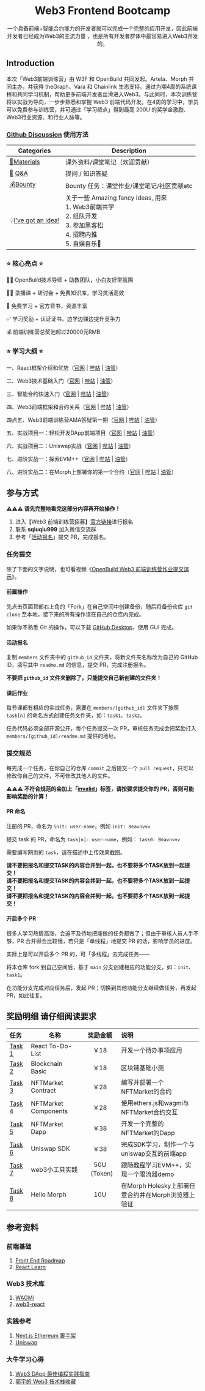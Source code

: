 <div align="center">
    <h1>Web3 Frontend Bootcamp</h1>
    <p>一个具备前端+智能合约能力的开发者就可以完成一个完整的应用开发，因此前端开发者已经成为Web3的主流力量 ，也是所有开发者群体中最容易进入Web3开发的。</p>
</div>

## Introduction

本次「Web3前端训练营」由 W3F 和 OpenBuild 共同发起。Artela、Morph 共同主办，并获得 theGraph、Vara 和 Chainlink 生态支持。通过为期4周的系统课程和共同学习机制，帮助更多前端开发者丝滑进入Web3。与此同时，本次训练营将以实战为导向，一步步熟悉和掌握 Web3 前端代码开发。在4周的学习中，学员可以免费参与训练营，并可通过「学习绩点」得到最高 200U 的奖学金激励、Web3行业资源、和行业人脉等。

### [Github Discussion](https://github.com/openbuildxyz/Web3-Frontend-Bootcamp/discussions) 使用方法

| Categories         | Description                                                  |
| ------------------ | ------------------------------------------------------------ |
| [🍕Materials](https://github.com/openbuildxyz/Web3-Frontend-Bootcamp/discussions/categories/materials)         | 课外资料/课堂笔记（欢迎贡献）  |
| [🙏 Q&A](https://github.com/openbuildxyz/Web3-Frontend-Bootcamp/discussions/categories/q-a)              | 提问 / 知识答疑   |
| [💰Bounty](https://github.com/openbuildxyz/Web3-Frontend-Bootcamp/discussions/categories/bounty)   | Bounty 任务：课堂作业/课堂笔记/社区贡献etc|
| 💡[I've got an idea!](https://github.com/openbuildxyz/Web3-Frontend-Bootcamp/discussions/categories/i-ve-got-an-idea)   | 关于一些 Amazing fancy ideas, 用来<br />1. Web3前端共学 <br />2. 组队开发<br />3. 参加黑客松<br />4. 招聘内推<br />5. 自娱自乐🎣<br /> |

### ⭐ 核心亮点 ⭐

🧙‍♂️ OpenBuild技术导师 + 助教团队，小白友好型氛围

👩‍🏫 录播课 + 研讨会 + 免费知识库，学习灵活高效

🙌 免费学习 + 官方背书，资源丰富

✅ 学习奖励 + 认证证书，边学边赚边提升竞争力

💰 前端训练营总奖池超过20000元RMB

### ⭐ 学习大纲 ⭐

一、React框架介绍和优势（[官网](https://openbuild.xyz/learn/challenges/2036589711/1716360050) | [哔站](https://www.bilibili.com/video/BV1FfTXefEot) | [油管](https://www.youtube.com/watch?v=Ai0eTfBvEzw)）

二、Web3技术基础入门（[官网](https://openbuild.xyz/learn/challenges/2036589711/1716360063) | [哔站](https://www.bilibili.com/video/BV1ZPT9esE2c) | [油管](https://www.youtube.com/watch?v=z3s_iWIo0l0)）

三、智能合约快速入门（[官网](https://openbuild.xyz/learn/challenges/2036589711/1716360080) | [哔站](https://www.bilibili.com/video/BV1mS411P7Hm) | [油管](https://www.youtube.com/watch?v=QGwPKges43s)）

四、Web3前端框架和合约关系（[官网](https://openbuild.xyz/learn/challenges/2036589711/1716360093) | [哔站](https://www.bilibili.com/video/BV1pM4m1S74X) | [油管](https://www.youtube.com/watch?v=Qrf-J6QUVtE)）

四点五、Web3前端训练营AMA答疑第一期（[官网](https://openbuild.xyz/learn/challenges/2036589711/1718779928) | [哔站](https://www.bilibili.com/video/BV1cE421N7yM) | [油管](https://www.youtube.com/watch?v=OFkKhAedcpg)）

五、实战项目一：轻松开发DApp前端项目（[官网](https://openbuild.xyz/learn/challenges/2036589711/1716360106) | [哔站](https://www.bilibili.com/video/BV1nz421z7u2) | [油管](https://www.youtube.com/watch?v=gjerUfj_IsI)）

六、实战项目二：Uniswap实战（[官网](https://openbuild.xyz/learn/challenges/2036589711/1716360121) | [哔站](https://www.bilibili.com/video/BV1kZ421M7Ke) | [油管](https://www.youtube.com/watch?v=TmCSyB7vPtw)）

七、进阶实战一：探索EVM++（[官网](https://openbuild.xyz/learn/challenges/2036589711/1718782513) | [哔站](https://www.bilibili.com/video/BV16w4m1e7DF) | [油管](https://www.youtube.com/watch?v=KGsalPnWEU0)）

八、进阶实战二：在Morph上部署你的第一个合约（[官网](https://openbuild.xyz/learn/challenges/2036589711/1719368568) | [哔站](https://www.bilibili.com/video/BV1vi421e7T5) | [油管](https://www.youtube.com/watch?v=HBD2EgKD0Zg)）

## 参与方式

**⚠️⚠️⚠️ 请先完整地看完这部分内容再开始操作！**

1. 进入【Web3 前端训练营招募】[官方链接](https://openbuild.xyz/learn/challenges/2036589711)进行报名
2. 联系 **sqiuqiu999** 加入微信交流群
3. 参考「[活动报名](#活动报名)」提交 PR，完成报名。

### 任务提交

除了下面的文字说明，也可看视频《[OpenBuild Web3 前端训练营作业提交演示](https://www.bilibili.com/video/BV11gVxeuE7Y)》。

#### 前置操作

先点击页面顶部右上角的「Fork」在自己空间中创建备份，随后将备份仓库 `git clone` 至本地，接下来的所有操作请在自己的仓库内完成。 

如果你不熟悉 Git 的操作，可以下载 [GitHub Desktop](https://desktop.github.com/)，使用 GUI 完成。

#### 活动报名

复制 `members` 文件夹中的 `github_id` 文件夹，将新文件夹名称改为自己的 GitHub ID，填写其中 `readme.md` 的信息，提交 PR，完成注册报名。

**不要把 `github_id` 文件夹删除了，只能提交自己新创建的文件夹！**

#### 课后作业

每节课都有相应的实战任务，需要在 `members/[github_id]` 文件夹下按照 `task[n]` 的命名方式创建任务文件夹，如：`task1`、`task2`。

任务代码必须全部开源公开，每个任务提交一次 PR，审核任务完成会把奖励打入 `members/[github_id]/readme.md` 提供的地址。

### 提交规范

每完成一个任务，在你自己的仓库 `commit` 之后提交一个 `pull request`，只可以修改你自己的文件，不可修改其他人的文件。

**⚠️⚠️⚠️ 不符合规范的会加上「[invalid](https://github.com/openbuildxyz/Web3-Frontend-Bootcamp/pulls?q=is%3Aopen+is%3Apr+label%3Ainvalid)」标签，请按要求提交你的 PR，否则可能影响奖励的计算！**

#### PR 命名

注册的 PR，命名为 `init: user-name`，例如 `init: Beavnvvv`

提交 task 的 PR，命名为 `task[n]: user-name`，例如： `task0: Beavnvvv`

需要编写网页的 `task`，请在描述中上传效果截图。

**请不要把报名和提交TASK的内容合并到一起，也不要将多个TASK放到一起提交！<br>请不要把报名和提交TASK的内容合并到一起，也不要将多个TASK放到一起提交！<br>请不要把报名和提交TASK的内容合并到一起，也不要将多个TASK放到一起提交！**

#### 开启多个 PR

很多人学习热情高涨，会迫不及待地把能做的任务都做了；但由于审核人员人手不够，PR 合并得会比较慢，若只是「单线程」地提交 PR 的话，影响学员的进度。

实际上是可以开启多个 PR 的，可「多线程」去完成任务——

将本仓库 fork 到自己空间后，基于 `main` 分支创建相应的功能分支，如：`init`、`task1`。

在功能分支完成对应任务后，发起 PR；切换到其他功能分支继续做任务，再发起 PR，如此往复。

## 奖励明细 请仔细阅读要求

| 任务                                         | 名称         | 奖励金额      | 说明                     |
|:-------------------------------------------|------------|:----------:|:-----------------------|
| [Task 1](task/01_React_To-Do-List.md)            | React To-Do-List |    ￥18     | 开发一个待办事项应用            |
| [Task 2](task/02_Blockchain_Basic.md)            | Blockchain Basic |    ￥18     | 区块链基础小测 |
| [Task 3](task/03_NFTMarket_Contract.md)              | NFTMarket Contract |    ￥28     | 编写并部署一个NFTMarket的合约      |
| [Task 4](task/04_NFTMarket_Component.md)             | NFTMarket Components |    ￥28     | 使用ethers.js和wagmi与NFTMarket合约交互         |
| [Task 5](task/05_NFTMarket_Dapp.md)             | NFTMarket Dapp |    ￥38     | 开发一个完整的NFTMarket的Dapp         |
| [Task 6](task/06_Uniswap_SDK.md)          | Uniswap SDK |    ￥38     | 完成SDK学习，制作一个与uniswap交互的前端app    |
| [Task 7](task/07_EVM++_Demo.md)          | web3小工具实践 |  50U（Token) | 跟随[教程](https://fanatical-krypton-122.notion.site/OpenBuild-Frontend-Bootcamp-5e62657ab5774786b1901bfd862e8e9a?pvs=4)学习EVM++，实现一个限流器demo   |
| [Task 8](task/08_Hello_Morph.md)          | Hello Morph |    10U     |  在Morph Holesky上部署任意合约并在Morph浏览器上验证   |

## 参考资料

### 前端基础

1. [Front End Roadmap](https://roadmap.sh/frontend)
2. [React Learn](https://react.dev/learn)

### Web3 技术库

1. [WAGMi](https:///wagmi-xyz.vercel.app/)
2. [web3-react](https://github.com/Uniswap/web3-react)

### 实践参考

1. [Next.js Ethereum 脚手架](https://github.com/ChangoMan/nextjs-ethereum-starter)
2. [Uniswap](https://github.com/Uniswap/interface)

### 大牛学习心得

1. [Web3 DApp 最佳编程实践指南](https://guoyu.mirror.xyz/RD-xkpoxasAU7x5MIJmiCX4gll3Cs0pAd5iM258S1Ek)
2. [郭宇的 Web3 技术栈收藏](https://github.com/stars/guo-yu/lists/dapp-best-practice-stack)
